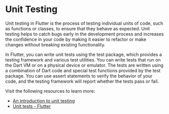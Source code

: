 # Unit Testing

Unit testing in Flutter is the process of testing individual units of code, such as functions or classes, to ensure that they behave as expected. Unit testing helps to catch bugs early in the development process and increases the confidence in your code by making it easier to refactor or make changes without breaking existing functionality.

In Flutter, you can write unit tests using the test package, which provides a testing framework and various test utilities. You can write tests that run on the Dart VM or on a physical device or emulator. The tests are written using a combination of Dart code and special test functions provided by the test package. You can use assert statements to verify the behavior of your code, and the testing framework will report whether the tests pass or fail.

Visit the following resources to learn more:

- [An introduction to unit testing](https://docs.flutter.dev/cookbook/testing/unit/introduction)
- [Unit tests - Flutter](https://docs.flutter.dev/testing#unit-tests)
